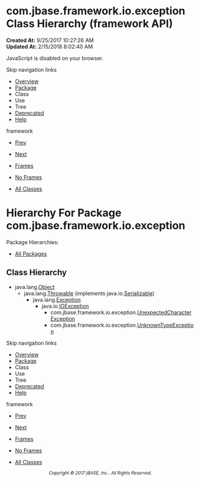 # com.jbase.framework.io.exception Class Hierarchy (framework   API)

**Created At:** 9/25/2017 10:27:26 AM  
**Updated At:** 2/15/2018 8:02:40 AM  

<script type="text/javascript"><!--
    try {
        if (location.href.indexOf('is-external=true') == -1) {
            parent.document.title="com.jbase.framework.io.exception Class Hierarchy (framework   API)";
        }
    }
    catch(err) {
    }
//--></script><noscript><div>JavaScript is disabled on your browser.</div></noscript><!-- ========= START OF TOP NAVBAR ======= -->
<!--   -->
Skip navigation links
<!--   -->
- [Overview](../../../../../overview-summary.html)
- [Package](/39224-exception/com_jbase_framework_io_exception_package-summary)
- Class
- Use
- Tree
- [Deprecated](../../../../../deprecated-list.html)
- [Help](../../../../../help-doc.html)


framework <br>

- [Prev](/39221-charset/com_jbase_framework_io_charset_package-tree)
- [Next](/39226-inflow/com_jbase_framework_io_inflow_package-tree)


- [Frames](../../../../../index.html?com/jbase/framework/io/exception//39224-exception/com_jbase_framework_io_exception_package-tree)
- [No Frames](/39224-exception/com_jbase_framework_io_exception_package-tree)


- [All Classes](../../../../../allclasses-noframe.html)


<script type="text/javascript"><!--
  allClassesLink = document.getElementById("allclasses_navbar_top");
  if(window==top) {
    allClassesLink.style.display = "block";
  }
  else {
    allClassesLink.style.display = "none";
  }
  //--></script>
<!--   -->
<!-- ========= END OF TOP NAVBAR ========= -->
# Hierarchy For Package com.jbase.framework.io.exception
Package Hierarchies:
- [All Packages](../../../../../overview-tree.html)

## Class Hierarchy

- java.lang.[Object](http://java.sun.com/j2se/1.5.0/docs/api/java/lang/Object.html?is-external=true "class or interface in java.lang")
    - java.lang.[Throwable](http://java.sun.com/j2se/1.5.0/docs/api/java/lang/Throwable.html?is-external=true "class or interface in java.lang") (implements java.io.[Serializable](http://java.sun.com/j2se/1.5.0/docs/api/java/io/Serializable.html?is-external=true "class or interface in java.io"))
        - java.lang.[Exception](http://java.sun.com/j2se/1.5.0/docs/api/java/lang/Exception.html?is-external=true "class or interface in java.lang")
            - java.io.[IOException](http://java.sun.com/j2se/1.5.0/docs/api/java/io/IOException.html?is-external=true "class or interface in java.io")
                - com.jbase.framework.io.exception.[UnexpectedCharacterException](/39224-exception/com_jbase_framework_io_exception_UnexpectedCharacterException "class in com.jbase.framework.io.exception")
                - com.jbase.framework.io.exception.[UnknownTypeException](/39224-exception/com_jbase_framework_io_exception_UnknownTypeException "class in com.jbase.framework.io.exception")
<!-- ======= START OF BOTTOM NAVBAR ====== -->
<!--   -->
Skip navigation links
<!--   -->
- [Overview](../../../../../overview-summary.html)
- [Package](/39224-exception/com_jbase_framework_io_exception_package-summary)
- Class
- Use
- Tree
- [Deprecated](../../../../../deprecated-list.html)
- [Help](../../../../../help-doc.html)


framework <br>

- [Prev](/39221-charset/com_jbase_framework_io_charset_package-tree)
- [Next](/39226-inflow/com_jbase_framework_io_inflow_package-tree)


- [Frames](../../../../../index.html?com/jbase/framework/io/exception//39224-exception/com_jbase_framework_io_exception_package-tree)
- [No Frames](/39224-exception/com_jbase_framework_io_exception_package-tree)


- [All Classes](../../../../../allclasses-noframe.html)


<script type="text/javascript"><!--
  allClassesLink = document.getElementById("allclasses_navbar_bottom");
  if(window==top) {
    allClassesLink.style.display = "block";
  }
  else {
    allClassesLink.style.display = "none";
  }
  //--></script>
<!--   -->
<!-- ======== END OF BOTTOM NAVBAR ======= -->
<small>			<center>			<i>Copyright © 2017 jBASE, Inc.. All Rights Reserved.</i>		</center></small>
